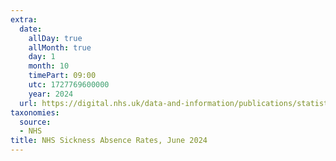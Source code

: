 ```yaml
---
extra:
  date:
    allDay: true
    allMonth: true
    day: 1
    month: 10
    timePart: 09:00
    utc: 1727769600000
    year: 2024
  url: https://digital.nhs.uk/data-and-information/publications/statistical/nhs-sickness-absence-rates/june-2024
taxonomies:
  source:
  - NHS
title: NHS Sickness Absence Rates, June 2024
---
```

